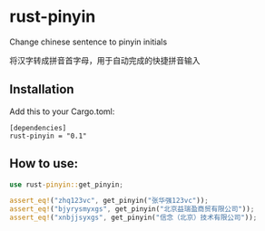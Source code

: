 # rust-pinyin
Change chinese sentence to pinyin initials

将汉字转成拼音首字母，用于自动完成的快捷拼音输入

## Installation

Add this to your Cargo.toml:

```
[dependencies]
rust-pinyin = "0.1"
```
## How to use:

```rust
use rust-pinyin::get_pinyin;

assert_eq!("zhq123vc", get_pinyin("张华强123vc"));
assert_eq!("bjyrysmyxgs", get_pinyin("北京益瑞盈商贸有限公司"));
assert_eq!("xnbjjsyxgs", get_pinyin("信念（北京）技术有限公司"));

```


